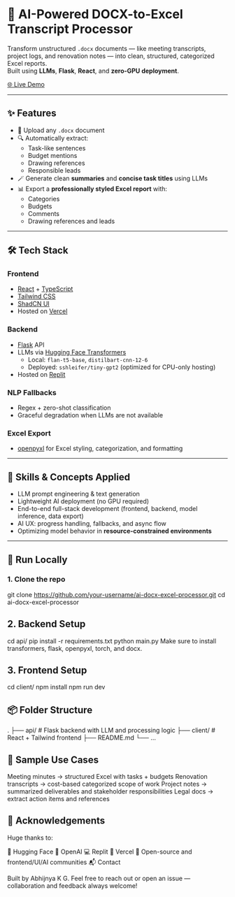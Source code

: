# 🧠 AI-Powered DOCX-to-Excel Transcript Processor

Transform unstructured `.docx` documents — like meeting transcripts, project logs, and renovation notes — into clean, structured, categorized Excel reports.  
Built using **LLMs**, **Flask**, **React**, and **zero-GPU deployment**.

[🌐 Live Demo](https://ai-powered-data-extracter.vercel.app)

---

## ✨ Features

- 📄 Upload any `.docx` document
- 🔍 Automatically extract:
  - Task-like sentences
  - Budget mentions
  - Drawing references
  - Responsible leads
- 🪄 Generate clean **summaries** and **concise task titles** using LLMs
- 📊 Export a **professionally styled Excel report** with:
  - Categories
  - Budgets
  - Comments
  - Drawing references and leads

---

## 🛠️ Tech Stack

### Frontend
- [React](https://reactjs.org/) + [TypeScript](https://www.typescriptlang.org/)
- [Tailwind CSS](https://tailwindcss.com/)
- [ShadCN UI](https://ui.shadcn.dev/)
- Hosted on [Vercel](https://vercel.com)

### Backend
- [Flask](https://flask.palletsprojects.com/) API
- LLMs via [Hugging Face Transformers](https://huggingface.co/transformers/)
  - Local: `flan-t5-base`, `distilbart-cnn-12-6`
  - Deployed: `sshleifer/tiny-gpt2` (optimized for CPU-only hosting)
- Hosted on [Replit](https://replit.com)

### NLP Fallbacks
- Regex + zero-shot classification
- Graceful degradation when LLMs are not available

### Excel Export
- [openpyxl](https://openpyxl.readthedocs.io/) for Excel styling, categorization, and formatting

---

## 🌟 Skills & Concepts Applied

- LLM prompt engineering & text generation
- Lightweight AI deployment (no GPU required)
- End-to-end full-stack development (frontend, backend, model inference, data export)
- AI UX: progress handling, fallbacks, and async flow
- Optimizing model behavior in **resource-constrained environments**

---

## 🚀 Run Locally

### 1. Clone the repo

git clone https://github.com/your-username/ai-docx-excel-processor.git
cd ai-docx-excel-processor

## 2. Backend Setup
cd api/
pip install -r requirements.txt
python main.py
Make sure to install transformers, flask, openpyxl, torch, and docx.

## 3. Frontend Setup
cd client/
npm install
npm run dev

## 📦 Folder Structure

.
├── api/               # Flask backend with LLM and processing logic
├── client/            # React + Tailwind frontend
├── README.md
└── ...

## 📄 Sample Use Cases

Meeting minutes → structured Excel with tasks + budgets
Renovation transcripts → cost-based categorized scope of work
Project notes → summarized deliverables and stakeholder responsibilities
Legal docs → extract action items and references

## 🙏 Acknowledgements

Huge thanks to:

🤗 Hugging Face
🧠 OpenAI
💻 Replit
🚀 Vercel
🧩 Open-source and frontend/UI/AI communities
📬 Contact

Built by Abhijnya K G.
Feel free to reach out or open an issue — collaboration and feedback always welcome!

